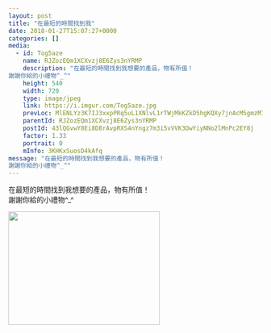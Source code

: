```yaml
---
layout: post
title: "在最短的時間找到我" 
date: 2018-01-27T15:07:27+0000 
categories: [] 
media:
  - id: Tog5aze
    name: RJZozEQm1XCXvzj8E6Zys3nYRMP
    description: "在最短的時間找到我想要的產品，物有所值！
謝謝你給的小禮物^_^"   
    height: 540
    width: 720
    type: image/jpeg
    link: https://i.imgur.com/Tog5aze.jpg
    prevLoc: MlENLYz3K7IJ3xxpPRq5uL1XNlvL1rTWjMkKZkD5hgKQXy7jnAcM5gmzM7MDcg2V42oNx8u7PEjyZK9Di838Yxpj9zcPQY8gzK56CMGKg144ojf2lmgpqWxETO3VONwVw4TRQwnWyn9VHJ0q1vlLzATRq00pwZ2LuKQPYKkgmlFEDDBQzmoLCBk6RAAW0DH56W2MGo72tYNAJ9Gv4ptw0mg05MPDu0Kz5DEN2zIBm6mr3NYYUy4pr9YA1ZCPp0PvqJKOfRL
    parentId: RJZozEQm1XCXvzj8E6Zys3nYRMP
    postId: 43lQGvwY8Ei8D8rAvpRXS4nYngz7m3i5vVVK3OwYiyNNo2lMnPc2EY8j
    factor: 1.33
    portrait: 0
    mInfo: 3KHKxSuosD4kAfq
message: "在最短的時間找到我想要的產品，物有所值！  
謝謝你給的小禮物^_^"
---
```


在最短的時間找到我想要的產品，物有所值！  
謝謝你給的小禮物^_^


[//]: #media:  
<a href="https://i.imgur.com/Tog5aze.jpg"><img src="https://i.imgur.com/Tog5aze.jpg" height="225" width="300" /></a> 
 
